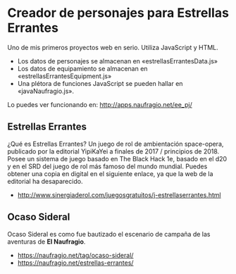 # Creador de personajes para Estrellas Errantes

Uno de mis primeros proyectos web en serio. Utiliza JavaScript y HTML.

- Los datos de personajes se almacenan en «estrellasErrantesData.js»
- Los datos de equipamiento se almacenan en «estrellasErrantesEquipment.js»
- Una plétora de funciones JavaScript se pueden hallar en «javaNaufragio.js».

Lo puedes ver funcionando en: http://apps.naufragio.net/ee_pj/

## Estrellas Errantes

¿Qué es Estrellas Errantes? Un juego de rol de ambientación space-opera, publicado por la editorial YipiKaYei a finales de 2017 / principios de 2018. Posee un sistema de juego basado en The Black Hack 1e, basado en el d20 y en el SRD del juego de rol más famoso del mundo mundial. Puedes obtener una copia en digital en el siguiente enlace, ya que la web de la editorial ha desaparecido.

- http://www.sinergiaderol.com/juegosgratuitos/j-estrellaserrantes.html

## Ocaso Sideral

Ocaso Sideral es como fue bautizado el escenario de campaña de las aventuras de **El Naufragio**.

- https://naufragio.net/tag/ocaso-sideral/
- https://naufragio.net/estrellas-errantes/

